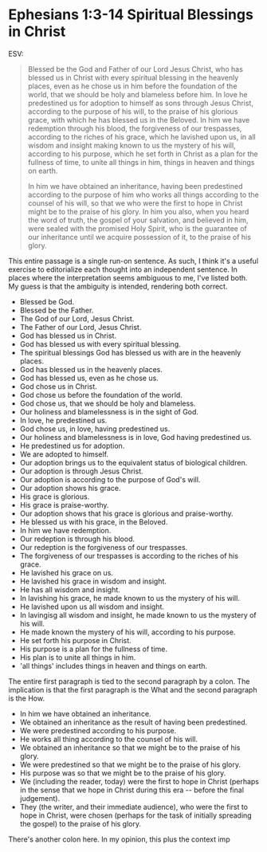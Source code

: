 # Ephesians 1:3-14 Spiritual Blessings in Christ

ESV:

> Blessed be the God and Father of our Lord Jesus Christ, who has blessed us in
> Christ with every spiritual blessing in the heavenly places, even as he chose
> us in him before the foundation of the world, that we should be holy and
> blameless before him. In love he predestined us for adoption to himself as
> sons through Jesus Christ, according to the purpose of his will, to the
> praise of his glorious grace, with which he has blessed us in the Beloved. In
> him we have redemption through his blood, the forgiveness of our trespasses,
> according to the riches of his grace, which he lavished upon us, in all
> wisdom and insight making known to us the mystery of his will, according to
> his purpose, which he set forth in Christ as a plan for the fullness of time,
> to unite all things in him, things in heaven and things on earth.
> 
> In him we have obtained an inheritance, having been predestined according to
> the purpose of him who works all things according to the counsel of his will,
> so that we who were the first to hope in Christ might be to the praise of his
> glory. In him you also, when you heard the word of truth, the gospel of your
> salvation, and believed in him, were sealed with the promised Holy Spirit,
> who is the guarantee of our inheritance until we acquire possession of it, to
> the praise of his glory.

This entire passage is a single run-on sentence.  As such, I think it's a
useful exercise to editorialize each thought into an independent sentence.  In
places where the interpretation seems ambiguous to me, I've listed both.  My
guess is that the ambiguity is intended, rendering both correct.

- Blessed be God.
- Blessed be the Father.
- The God of our Lord, Jesus Christ.
- The Father of our Lord, Jesus Christ.
- God has blessed us in Christ.
- God has blessed us with every spiritual blessing.
- The spiritual blessings God has blessed us with are in the heavenly places.
- God has blessed us in the heavenly places.
- God has blessed us, even as he chose us.
- God chose us in Christ.
- God chose us before the foundation of the world.
- God chose us, that we should be holy and blameless.
- Our holiness and blamelessness is in the sight of God.
- In love, he predestined us.
- God chose us, in love, having predestined us.
- Our holiness and blamelessness is in love, God having predestined us.
- He predestined us for adoption.
- We are adopted to himself.
- Our adoption brings us to the equivalent status of biological children.
- Our adoption is through Jesus Christ.
- Our adoption is according to the purpose of God's will.
- Our adoption shows his grace.
- His grace is glorious.
- His grace is praise-worthy.
- Our adoption shows that his grace is glorious and praise-worthy.
- He blessed us with his grace, in the Beloved.
- In him we have redemption.
- Our redeption is through his blood.
- Our redeption is the forgiveness of our trespasses.
- The forgiveness of our trespasses is according to the riches of his grace.
- He lavished his grace on us.
- He lavished his grace in wisdom and insight.
- He has all wisdom and insight.
- In lavishing his grace, he made known to us the mystery of his will.
- He lavished upon us all wisdom and insight.
- In lavingisg all wisdom and insight, he made known to us the mystery of his
  will.
- He made known the mystery of his will, according to his purpose.
- He set forth his purpose in Christ.
- His purpose is a plan for the fullness of time.
- His plan is to unite all things in him.
- 'all things' includes things in heaven and things on earth.

The entire first paragraph is tied to the second paragraph by a colon.  The
implication is that the first paragraph is the What and the second paragraph is
the How.

- In him we have obtained an inheritance.
- We obtained an inheritance as the result of having been predestined.
- We were predestined according to his purpose.
- He works all thing according to the counsel of his will.
- We obtained an inheritance so that we might be to the praise of his glory.
- We were predestined so that we might be to the praise of his glory.
- His purpose was so that we might be to the praise of his glory.
- We (including the reader, today) were the first to hope in Christ (perhaps in
  the sense that we hope in Christ during this era -- before the final
  judgement).
- They (the writer, and their immediate audience), who were the first to hope
  in Christ, were chosen (perhaps for the task of initially spreading the
  gospel) to the praise of his glory.

There's another colon here.  In my opinion, this plus the context imp